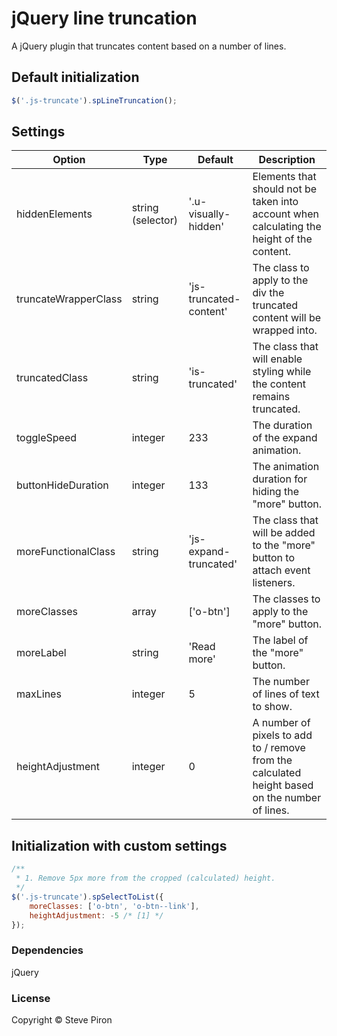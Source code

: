 # jQuery line truncation
A jQuery plugin that truncates content based on a number of lines.

## Default initialization
```js
$('.js-truncate').spLineTruncation();
```

## Settings
Option | Type | Default | Description
------ | ---- | ------- | -----------
hiddenElements | string (selector) | '.u-visually-hidden' | Elements that should not be taken into account when calculating the height of the content.
truncateWrapperClass | string | 'js-truncated-content' | The class to apply to the div the truncated content will be wrapped into.
truncatedClass | string | 'is-truncated' | The class that will enable styling while the content remains truncated.
toggleSpeed | integer | 233 | The duration of the expand animation.
buttonHideDuration | integer | 133 | The animation duration for hiding the "more" button.
moreFunctionalClass | string | 'js-expand-truncated' | The class that will be added to the "more" button to attach event listeners.
moreClasses | array | ['o-btn'] | The classes to apply to the "more" button.
moreLabel | string | 'Read more' | The label of the "more" button.
maxLines | integer | 5 | The number of lines of text to show.
heightAdjustment | integer | 0 | A number of pixels to add to / remove from the calculated height based on the number of lines.

## Initialization with custom settings
```js
/**
 * 1. Remove 5px more from the cropped (calculated) height.
 */
$('.js-truncate').spSelectToList({
    moreClasses: ['o-btn', 'o-btn--link'],
    heightAdjustment: -5 /* [1] */
});
```

### Dependencies
jQuery

### License
Copyright © Steve Piron
